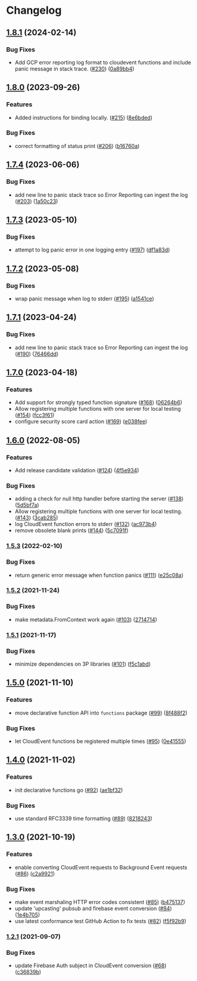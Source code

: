 # Changelog

## [1.8.1](https://github.com/GoogleCloudPlatform/functions-framework-go/compare/v1.8.0...v1.8.1) (2024-02-14)


### Bug Fixes

* Add GCP error reporting log format to cloudevent functions and include panic message in stack trace. ([#230](https://github.com/GoogleCloudPlatform/functions-framework-go/issues/230)) ([0a89bb4](https://github.com/GoogleCloudPlatform/functions-framework-go/commit/0a89bb412a447495e1b13877f913718baa7afcd1))

## [1.8.0](https://github.com/GoogleCloudPlatform/functions-framework-go/compare/v1.7.4...v1.8.0) (2023-09-26)


### Features

* Added instructions for binding locally. ([#215](https://github.com/GoogleCloudPlatform/functions-framework-go/issues/215)) ([8e6bded](https://github.com/GoogleCloudPlatform/functions-framework-go/commit/8e6bded26745b8808c60ced353085d229fba0f38))


### Bug Fixes

* correct formatting of status print ([#206](https://github.com/GoogleCloudPlatform/functions-framework-go/issues/206)) ([b16760a](https://github.com/GoogleCloudPlatform/functions-framework-go/commit/b16760a8d0375dd484d8e74beb3646b43cc1c741))

## [1.7.4](https://github.com/GoogleCloudPlatform/functions-framework-go/compare/v1.7.3...v1.7.4) (2023-06-06)


### Bug Fixes

* add new line to panic stack trace so Error Reporting can ingest the log ([#203](https://github.com/GoogleCloudPlatform/functions-framework-go/issues/203)) ([1a50c23](https://github.com/GoogleCloudPlatform/functions-framework-go/commit/1a50c23fff631a715d4f4ad4431e7c9e57d23178))

## [1.7.3](https://github.com/GoogleCloudPlatform/functions-framework-go/compare/v1.7.2...v1.7.3) (2023-05-10)


### Bug Fixes

* attempt to log panic error in one logging entry ([#197](https://github.com/GoogleCloudPlatform/functions-framework-go/issues/197)) ([df1a83d](https://github.com/GoogleCloudPlatform/functions-framework-go/commit/df1a83d30d117ccb2706399873a7aa6e1bc2eb38))

## [1.7.2](https://github.com/GoogleCloudPlatform/functions-framework-go/compare/v1.7.1...v1.7.2) (2023-05-08)


### Bug Fixes

* wrap panic message when log to stderr ([#195](https://github.com/GoogleCloudPlatform/functions-framework-go/issues/195)) ([a1541ce](https://github.com/GoogleCloudPlatform/functions-framework-go/commit/a1541ce7b2b9d2e7ec93833fee4c88a384cca89a))

## [1.7.1](https://github.com/GoogleCloudPlatform/functions-framework-go/compare/v1.7.0...v1.7.1) (2023-04-24)


### Bug Fixes

* add new line to panic stack trace so Error Reporting can ingest the log ([#190](https://github.com/GoogleCloudPlatform/functions-framework-go/issues/190)) ([76466dd](https://github.com/GoogleCloudPlatform/functions-framework-go/commit/76466dd6f852c36c564de88bdf46b1fd6a8c04cd))

## [1.7.0](https://github.com/GoogleCloudPlatform/functions-framework-go/compare/v1.6.1...v1.7.0) (2023-04-18)


### Features

* Add support for strongly typed function signature ([#168](https://github.com/GoogleCloudPlatform/functions-framework-go/issues/168)) ([06264b6](https://github.com/GoogleCloudPlatform/functions-framework-go/commit/06264b6785e5aef394d97e516d5c1819d3e09d91))
* Allow registering multiple functions with one server for local testing ([#154](https://github.com/GoogleCloudPlatform/functions-framework-go/issues/154)) ([fcc3f61](https://github.com/GoogleCloudPlatform/functions-framework-go/commit/fcc3f6159d0d8e29bfeb715b6d1319fedcfb0510))
* configure security score card action ([#169](https://github.com/GoogleCloudPlatform/functions-framework-go/issues/169)) ([e038fee](https://github.com/GoogleCloudPlatform/functions-framework-go/commit/e038fee735ad43d26c86cc5fc5887b42dc52b467))

## [1.6.0](https://github.com/GoogleCloudPlatform/functions-framework-go/compare/v1.5.3...v1.6.0) (2022-08-05)


### Features

* Add release candidate validation ([#124](https://github.com/GoogleCloudPlatform/functions-framework-go/issues/124)) ([4f5e934](https://github.com/GoogleCloudPlatform/functions-framework-go/commit/4f5e9341b8a7ac43d7f18ad499ad326ff585ff06))


### Bug Fixes

* adding a check for null http handler before starting the server ([#138](https://github.com/GoogleCloudPlatform/functions-framework-go/issues/138)) ([5d5bf7a](https://github.com/GoogleCloudPlatform/functions-framework-go/commit/5d5bf7a741528b4a82cbe9c67f48425fe19be444))
* Allow registering multiple functions with one server for local testing. ([#143](https://github.com/GoogleCloudPlatform/functions-framework-go/issues/143)) ([3cab285](https://github.com/GoogleCloudPlatform/functions-framework-go/commit/3cab285f11b6cafced19dd42756dca821a89dda7))
* log CloudEvent function errors to stderr ([#132](https://github.com/GoogleCloudPlatform/functions-framework-go/issues/132)) ([ac973b4](https://github.com/GoogleCloudPlatform/functions-framework-go/commit/ac973b4343f4814abe811d65c0c08e4c0aa4c59e))
* remove obsolete blank prints ([#144](https://github.com/GoogleCloudPlatform/functions-framework-go/issues/144)) ([5c7091f](https://github.com/GoogleCloudPlatform/functions-framework-go/commit/5c7091ff59ebcfd724cdd3c90f4b97c318696040))

### [1.5.3](https://github.com/GoogleCloudPlatform/functions-framework-go/compare/v1.5.2...v1.5.3) (2022-02-10)


### Bug Fixes

* return generic error message when function panics ([#111](https://github.com/GoogleCloudPlatform/functions-framework-go/issues/111)) ([e25c08a](https://github.com/GoogleCloudPlatform/functions-framework-go/commit/e25c08a01bc0b424edcf5e010aa4099c0797020e))

### [1.5.2](https://www.github.com/GoogleCloudPlatform/functions-framework-go/compare/v1.5.1...v1.5.2) (2021-11-24)


### Bug Fixes

* make metadata.FromContext work again ([#103](https://www.github.com/GoogleCloudPlatform/functions-framework-go/issues/103)) ([2714714](https://www.github.com/GoogleCloudPlatform/functions-framework-go/commit/2714714d9ff985a6b6ed9822c5bc53f9ec8a18f7))

### [1.5.1](https://www.github.com/GoogleCloudPlatform/functions-framework-go/compare/v1.5.0...v1.5.1) (2021-11-17)


### Bug Fixes

* minimize dependencies on 3P libraries ([#101](https://www.github.com/GoogleCloudPlatform/functions-framework-go/issues/101)) ([f5c1abd](https://www.github.com/GoogleCloudPlatform/functions-framework-go/commit/f5c1abdf826826d769ae8661ae8d65cfc48ff288))

## [1.5.0](https://www.github.com/GoogleCloudPlatform/functions-framework-go/compare/v1.4.0...v1.5.0) (2021-11-10)


### Features

* move declarative function API into `functions` package ([#99](https://www.github.com/GoogleCloudPlatform/functions-framework-go/issues/99)) ([8f488f2](https://www.github.com/GoogleCloudPlatform/functions-framework-go/commit/8f488f29af1f7631a3a840c9b61ab6da0773a848))


### Bug Fixes

* let CloudEvent functions be registered multiple times ([#95](https://www.github.com/GoogleCloudPlatform/functions-framework-go/issues/95)) ([0e41555](https://www.github.com/GoogleCloudPlatform/functions-framework-go/commit/0e41555882aec93a322fb87c7a763fe98e78545a))

## [1.4.0](https://www.github.com/GoogleCloudPlatform/functions-framework-go/compare/v1.3.0...v1.4.0) (2021-11-02)


### Features

* init declarative functions go ([#92](https://www.github.com/GoogleCloudPlatform/functions-framework-go/issues/92)) ([ae1bf32](https://www.github.com/GoogleCloudPlatform/functions-framework-go/commit/ae1bf320be8ff6eef0863a5c5961ff9413d011a8))


### Bug Fixes

* use standard RFC3339 time formatting ([#89](https://www.github.com/GoogleCloudPlatform/functions-framework-go/issues/89)) ([8218243](https://www.github.com/GoogleCloudPlatform/functions-framework-go/commit/82182437506b131034137b7d6cbb24e522bd213e))

## [1.3.0](https://www.github.com/GoogleCloudPlatform/functions-framework-go/compare/v1.2.1...v1.3.0) (2021-10-19)


### Features

* enable converting CloudEvent requests to Background Event requests ([#86](https://www.github.com/GoogleCloudPlatform/functions-framework-go/issues/86)) ([c2a9921](https://www.github.com/GoogleCloudPlatform/functions-framework-go/commit/c2a992124fcdf5cefd5a39a4c20d2989c574843e))


### Bug Fixes

* make event marshaling HTTP error codes consistent ([#85](https://www.github.com/GoogleCloudPlatform/functions-framework-go/issues/85)) ([b475137](https://www.github.com/GoogleCloudPlatform/functions-framework-go/commit/b475137216a6870aeeaae8665994064af36dc0f8))
* update 'upcasting' pubsub and firebase event conversion ([#84](https://www.github.com/GoogleCloudPlatform/functions-framework-go/issues/84)) ([1e4b705](https://www.github.com/GoogleCloudPlatform/functions-framework-go/commit/1e4b705eb3fa36bb36e074626a4538c041e05d31))
* use latest conformance test GitHub Action to fix tests ([#82](https://www.github.com/GoogleCloudPlatform/functions-framework-go/issues/82)) ([f5f92b9](https://www.github.com/GoogleCloudPlatform/functions-framework-go/commit/f5f92b9fd789ac57a46634a05ae4c310fabc06f1))

### [1.2.1](https://www.github.com/GoogleCloudPlatform/functions-framework-go/compare/v1.2.0...v1.2.1) (2021-09-07)


### Bug Fixes

* update Firebase Auth subject in CloudEvent conversion ([#68](https://www.github.com/GoogleCloudPlatform/functions-framework-go/issues/68)) ([c36839b](https://www.github.com/GoogleCloudPlatform/functions-framework-go/commit/c36839bd73f90030a351a90404e4ea465cd8c7d7))
